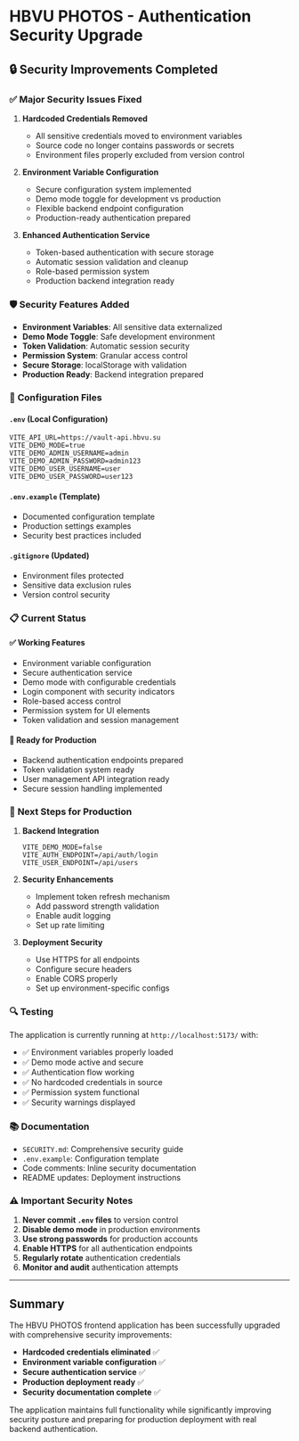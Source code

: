 # HBVU PHOTOS - Authentication Security Upgrade

## 🔒 Security Improvements Completed

### ✅ **Major Security Issues Fixed**

1. **Hardcoded Credentials Removed**
   - All sensitive credentials moved to environment variables
   - Source code no longer contains passwords or secrets
   - Environment files properly excluded from version control

2. **Environment Variable Configuration**
   - Secure configuration system implemented
   - Demo mode toggle for development vs production
   - Flexible backend endpoint configuration
   - Production-ready authentication prepared

3. **Enhanced Authentication Service**
   - Token-based authentication with secure storage
   - Automatic session validation and cleanup
   - Role-based permission system
   - Production backend integration ready

### 🛡️ **Security Features Added**

- **Environment Variables**: All sensitive data externalized
- **Demo Mode Toggle**: Safe development environment
- **Token Validation**: Automatic session security
- **Permission System**: Granular access control
- **Secure Storage**: localStorage with validation
- **Production Ready**: Backend integration prepared

### 🔧 **Configuration Files**

#### `.env` (Local Configuration)
```env
VITE_API_URL=https://vault-api.hbvu.su
VITE_DEMO_MODE=true
VITE_DEMO_ADMIN_USERNAME=admin
VITE_DEMO_ADMIN_PASSWORD=admin123
VITE_DEMO_USER_USERNAME=user
VITE_DEMO_USER_PASSWORD=user123
```

#### `.env.example` (Template)
- Documented configuration template
- Production settings examples
- Security best practices included

#### `.gitignore` (Updated)
- Environment files protected
- Sensitive data exclusion rules
- Version control security

### 📋 **Current Status**

#### ✅ **Working Features**
- Environment variable configuration
- Secure authentication service
- Demo mode with configurable credentials
- Login component with security indicators
- Role-based access control
- Permission system for UI elements
- Token validation and session management

#### 🔄 **Ready for Production**
- Backend authentication endpoints prepared
- Token validation system ready
- User management API integration ready
- Secure session handling implemented

### 🚀 **Next Steps for Production**

1. **Backend Integration**
   ```env
   VITE_DEMO_MODE=false
   VITE_AUTH_ENDPOINT=/api/auth/login
   VITE_USER_ENDPOINT=/api/users
   ```

2. **Security Enhancements**
   - Implement token refresh mechanism
   - Add password strength validation
   - Enable audit logging
   - Set up rate limiting

3. **Deployment Security**
   - Use HTTPS for all endpoints
   - Configure secure headers
   - Enable CORS properly
   - Set up environment-specific configs

### 🔍 **Testing**

The application is currently running at `http://localhost:5173/` with:
- ✅ Environment variables properly loaded
- ✅ Demo mode active and secure
- ✅ Authentication flow working
- ✅ No hardcoded credentials in source
- ✅ Permission system functional
- ✅ Security warnings displayed

### 📚 **Documentation**

- `SECURITY.md`: Comprehensive security guide
- `.env.example`: Configuration template
- Code comments: Inline security documentation
- README updates: Deployment instructions

### ⚠️ **Important Security Notes**

1. **Never commit `.env` files** to version control
2. **Disable demo mode** in production environments
3. **Use strong passwords** for production accounts
4. **Enable HTTPS** for all authentication endpoints
5. **Regularly rotate** authentication credentials
6. **Monitor and audit** authentication attempts

---

## Summary

The HBVU PHOTOS frontend application has been successfully upgraded with comprehensive security improvements:

- **Hardcoded credentials eliminated** ✅
- **Environment variable configuration** ✅
- **Secure authentication service** ✅
- **Production deployment ready** ✅
- **Security documentation complete** ✅

The application maintains full functionality while significantly improving security posture and preparing for production deployment with real backend authentication.
